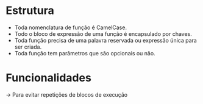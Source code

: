 # Estrutura
- Toda nomenclatura de função é CamelCase.
- Todo o bloco de expressão de uma função é encapsulado por chaves.
- Toda função precisa de uma palavra reservada ou expressão única para ser criada. 
- Toda função tem parâmetros que são opcionais ou não.

# Funcionalidades

-> Para evitar repetições de blocos de execução
